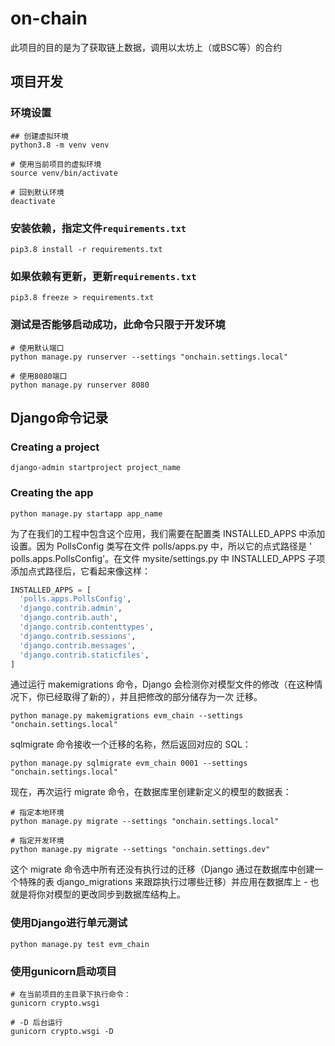 # on-chain

此项目的目的是为了获取链上数据，调用以太坊上（或BSC等）的合约

## 项目开发

### 环境设置

```shell
## 创建虚拟环境
python3.8 -m venv venv

# 使用当前项目的虚拟环境
source venv/bin/activate

# 回到默认环境
deactivate
```

### 安装依赖，指定文件`requirements.txt`

```shell
pip3.8 install -r requirements.txt
```

### 如果依赖有更新，更新`requirements.txt`

```shell
pip3.8 freeze > requirements.txt
```

### 测试是否能够启动成功，此命令只限于开发环境

```shell
# 使用默认端口
python manage.py runserver --settings "onchain.settings.local"

# 使用8080端口
python manage.py runserver 8080
```

## Django命令记录

### Creating a project

```shell
django-admin startproject project_name
```

### Creating the app

```shell
python manage.py startapp app_name
```

为了在我们的工程中包含这个应用，我们需要在配置类 INSTALLED_APPS 中添加设置。因为 PollsConfig 类写在文件 polls/apps.py 中，所以它的点式路径是 '
polls.apps.PollsConfig'。在文件 mysite/settings.py 中 INSTALLED_APPS 子项添加点式路径后，它看起来像这样：

```python
INSTALLED_APPS = [
  'polls.apps.PollsConfig',
  'django.contrib.admin',
  'django.contrib.auth',
  'django.contrib.contenttypes',
  'django.contrib.sessions',
  'django.contrib.messages',
  'django.contrib.staticfiles',
]
```

通过运行 makemigrations 命令，Django 会检测你对模型文件的修改（在这种情况下，你已经取得了新的），并且把修改的部分储存为一次 迁移。

```shell
python manage.py makemigrations evm_chain --settings "onchain.settings.local"
```

sqlmigrate 命令接收一个迁移的名称，然后返回对应的 SQL：

```shell
python manage.py sqlmigrate evm_chain 0001 --settings "onchain.settings.local"
```

现在，再次运行 migrate 命令，在数据库里创建新定义的模型的数据表：

```shell
# 指定本地环境
python manage.py migrate --settings "onchain.settings.local"

# 指定开发环境
python manage.py migrate --settings "onchain.settings.dev"

```

这个 migrate 命令选中所有还没有执行过的迁移（Django 通过在数据库中创建一个特殊的表 django_migrations 来跟踪执行过哪些迁移）并应用在数据库上 - 也就是将你对模型的更改同步到数据库结构上。

### 使用Django进行单元测试

```shell
python manage.py test evm_chain
```

### 使用gunicorn启动项目

```shell
# 在当前项目的主目录下执行命令：
gunicorn crypto.wsgi

# -D 后台运行
gunicorn crypto.wsgi -D
```
